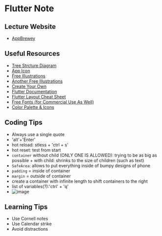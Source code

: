 # Flutter Note

## Lecture Website

- [AppBrewey](https://www.appbrewery.co/courses/flutter-development-bootcamp-with-dart/lectures/9986049)

## Useful Resources

- [Tree Strcture Diagram](https://app.diagrams.net/)
- [App Icon](https://appicon.co/)
- [Free Illustrations](http://icons8.com/ouch)
- [Another Free Illustrations](https://www.vecteezy.com/)
- [Create Your Own](https://www.canva.com/)
- [Flutter Documentation](https://api.flutter.dev/index.html)
- [Flutter Layout Cheat Sheet](https://medium.com/flutter-community/flutter-layout-cheat-sheet-5363348d037e)
- [Free Fonts (for Commercial Use As Well)](https://fonts.google.com/)
- [Color Palette & Icons](https://www.materialpalette.com/)

## Coding Tips

- Always use a single quote
- 'alt'+'Enter'
- hot reload: stless + 'ctrl + s'
- hot reset: test from start
- `container` without child (ONLY ONE IS ALLOWED): trying to be as big as possible + with child: shrinks to the size of children (such as text)
- `SafeArea`: allows to put everything inside of bumpy designs of phone
- `padding` = inside of container
- `margin` = outside of container
- create a container with infinite length to shift containers to the right
- list of variables(?):'ctrl' + 'q'
- ![image](https://user-images.githubusercontent.com/68700599/89716577-bf2bb300-d973-11ea-849d-8b11a5b5387e.png)


## Learning Tips

- Use Cornell notes
- Use Calendar strike
- Avoid distractions


